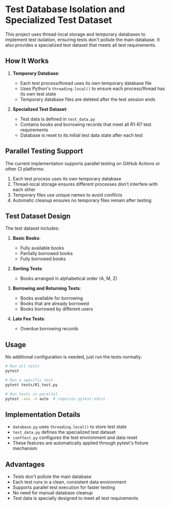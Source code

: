 # Test Database Isolation and Specialized Test Dataset

This project uses thread-local storage and temporary databases to implement test isolation, ensuring tests don't pollute the main database. It also provides a specialized test dataset that meets all test requirements.

## How It Works

1. **Temporary Database**:
   - Each test process/thread uses its own temporary database file
   - Uses Python's `threading.local()` to ensure each process/thread has its own test state
   - Temporary database files are deleted after the test session ends

2. **Specialized Test Dataset**:
   - Test data is defined in `test_data.py`
   - Contains books and borrowing records that meet all R1-R7 test requirements
   - Database is reset to its initial test data state after each test

## Parallel Testing Support

The current implementation supports parallel testing on GitHub Actions or other CI platforms:

1. Each test process uses its own temporary database
2. Thread-local storage ensures different processes don't interfere with each other
3. Temporary files use unique names to avoid conflicts
4. Automatic cleanup ensures no temporary files remain after testing

## Test Dataset Design

The test dataset includes:

1. **Basic Books**:
   - Fully available books
   - Partially borrowed books
   - Fully borrowed books

2. **Sorting Tests**:
   - Books arranged in alphabetical order (A, M, Z)

3. **Borrowing and Returning Tests**:
   - Books available for borrowing
   - Books that are already borrowed
   - Books borrowed by different users

4. **Late Fee Tests**:
   - Overdue borrowing records

## Usage

No additional configuration is needed, just run the tests normally:

```bash
# Run all tests
pytest

# Run a specific test
pytest tests/R1_test.py

# Run tests in parallel
pytest -xvs -n auto  # requires pytest-xdist
```

## Implementation Details

- `database.py` uses `threading.local()` to store test state
- `test_data.py` defines the specialized test dataset
- `conftest.py` configures the test environment and data reset
- These features are automatically applied through pytest's fixture mechanism

## Advantages

- Tests don't pollute the main database
- Each test runs in a clean, consistent data environment
- Supports parallel test execution for faster testing
- No need for manual database cleanup
- Test data is specially designed to meet all test requirements